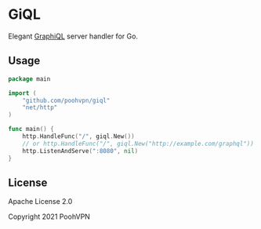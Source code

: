 # GiQL

Elegant [GraphiQL](https://github.com/graphql/graphiql) server handler for Go.

## Usage

```go
package main

import (
	"github.com/poohvpn/giql"
	"net/http"
)

func main() {
	http.HandleFunc("/", giql.New())
	// or http.HandleFunc("/", giql.New("http://example.com/graphql"))
	http.ListenAndServe(":8080", nil)
}
```

## License

Apache License 2.0

Copyright 2021 PoohVPN
